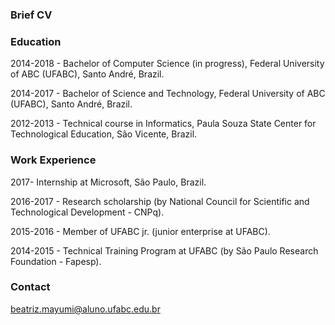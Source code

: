 

### Brief CV

### Education

2014-2018 - Bachelor of Computer Science (in progress), Federal University of ABC (UFABC), Santo André, Brazil.

2014-2017 - Bachelor of Science and Technology, Federal University of ABC (UFABC), Santo André, Brazil.

2012-2013 - Technical course in Informatics, Paula Souza State Center for Technological Education, São Vicente, Brazil.


### Work Experience

2017- Internship at Microsoft, São Paulo, Brazil.

2016-2017 - Research scholarship (by National Council for Scientific and Technological Development - CNPq).

2015-2016 - Member of UFABC jr. (junior enterprise at UFABC).

2014-2015 - Technical Training Program at UFABC (by São Paulo Research Foundation - Fapesp).


### Contact
[beatriz.mayumi@aluno.ufabc.edu.br](malito:beatriz.mayumi@aluno.ufabc.edu.br)

